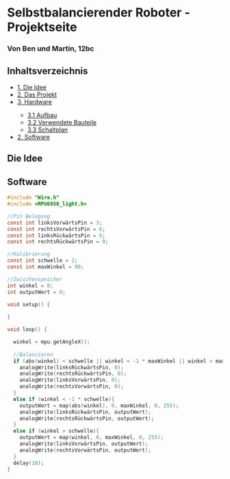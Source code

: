 <h1>Selbstbalancierender Roboter - Projektseite</h1>

<h3>Von Ben und Martin, 12bc</h3>

<h2>Inhaltsverzeichnis</h2>

<ul style="list-stlye-type:none">
    <li><a href="#1">1. Die Idee</a></li>
    <li><a href="#proj">2. Das Projekt</a></li>
    <li><a href="#hard">3. Hardware</a></li>
    <ul>
        <li><a href="#aufb">3.1 Aufbau</a></li>
        <li><a href="#teil">3.2 Verwendete Bauteile</a></li>
        <li><a href="#schalt">3.3 Schaltplan</a></li>
    </ul>
    <li><a href="#soft">2. Software</a></li>
</ul>

<h2 id="1">Die Idee</h2>

<h2 id="soft">Software</h2>

```c
#include "Wire.h"
#include <MPU6050_light.h>

//Pin Belegung
const int linksVorwärtsPin = 3;
const int rechtsVorwärtsPin = 6;
const int linksRückwärtsPin = 5;
const int rechtsRückwärtsPin = 9;

//Kalibrierung
const int schwelle = 2;
const int maxWinkel = 90;

//Zwischenspeicher
int winkel = 0;
int outputWert = 0;

void setup() {
  
}

void loop() {

  winkel = mpu.getAngleX();
  
  //Balancieren
  if (abs(winkel) < schwelle || winkel < -1 * maxWinkel || winkel > maxWinkel){
    analogWrite(linksRückwärtsPin, 0);
    analogWrite(rechtsRückwärtsPin, 0);
    analogWrite(linksVorwärtsPin, 0);
    analogWrite(rechtsVorwärtsPin, 0);
  }
  else if (winkel < -1 * schwelle){
    outputWert = map(abs(winkel), 0, maxWinkel, 0, 255);
    analogWrite(linksRückwärtsPin, outputWert);
    analogWrite(rechtsRückwärtsPin, outputWert);
  }
  else if (winkel > schwelle){
    outputWert = map(winkel, 0, maxWinkel, 0, 255);
    analogWrite(linksVorwärtsPin, outputWert);
    analogWrite(rechtsVorwärtsPin, outputWert);
  }
  delay(10);
}
```
